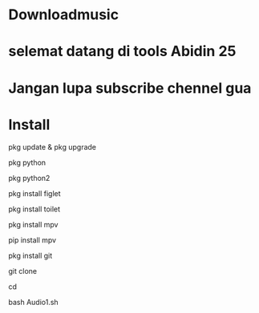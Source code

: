 # Downloadmusic
# selemat datang di tools Abidin 25
# Jangan lupa subscribe chennel gua
# Install
pkg update & pkg upgrade

pkg python

pkg python2

pkg install figlet

pkg install toilet 

pkg install  mpv

pip install mpv

pkg install git 

git clone 

cd

bash Audio1.sh
